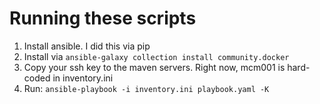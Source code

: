 # Running these scripts

1. Install ansible. I did this via pip
2. Install via `ansible-galaxy collection install community.docker`
2. Copy your ssh key to the maven servers. Right now, mcm001 is hard-coded in inventory.ini
3. Run: `ansible-playbook -i inventory.ini playbook.yaml -K`
